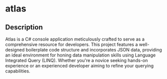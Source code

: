 # atlas

## Description

Atlas is a C# console application meticulously crafted to serve as a comprehensive resource for developers. This project features a well-designed boilerplate code structure and incorporates JSON data, providing an ideal environment for honing data manipulation skills using Language Integrated Query (LINQ). Whether you're a novice seeking hands-on experience or an experienced developer aiming to refine your querying capabilities.



